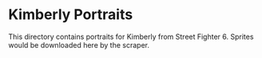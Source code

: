 # Kimberly Portraits

This directory contains portraits for Kimberly from Street Fighter 6.
Sprites would be downloaded here by the scraper.
